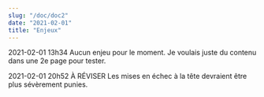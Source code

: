 ```yaml
---
slug: "/doc/doc2"
date: "2021-02-01"
title: "Enjeux"
---
```

2021-02-01 13h34 Aucun enjeu pour le moment. Je voulais juste du contenu dans une 2e page pour tester.

2021-02-01 20h52 À RÉVISER Les mises en échec à la tête devraient être plus sévèrement punies.